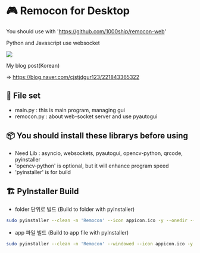 
# 🎮 Remocon for Desktop
 You should use with 'https://github.com/1000ship/remocon-web'

 Python and Javascript use websocket

![](_readme/testing.gif)

My blog post(Korean)

=> https://blog.naver.com/cjstjdgur123/221843365322  

## 📂 File set
- main.py : this is main program, managing gui
- remocon.py : about web-socket server and use pyautogui

## 📦 You should install these librarys before using
- Need Lib : asyncio, websockets, pyautogui, opencv-python, qrcode, pyinstaller
- 'opencv-python' is optional, but it will enhance program speed
- 'pyinstaller' is for build

## 🏗 PyInstaller Build
- folder 단위로 빌드 (Build to folder with pyInstaller)
```bash
sudo pyinstaller --clean -n 'Remocon' --icon appicon.ico -y --onedir --osx-bundle-identifier me.1000ship.remocon --hidden-import=tkinter --hidden-import=pyautogui --hidden-import=websockets --hidden-import=qrcode --hidden-import=asyncio --add-binary='/System/Library/Frameworks/Tk.framework/Tk':'tk' --add-binary='/System/Library/Frameworks/Tcl.framework/Tcl':'tcl' main.py
```



- app 파일 빌드 (Build to app file with pyInstaller)
```bash
sudo pyinstaller --clean -n 'Remocon' --windowed --icon appicon.ico -y --onefile --osx-bundle-identifier me.1000ship.remocon --hidden-import=tkinter --hidden-import=pyautogui --hidden-import=websockets --hidden-import=qrcode --hidden-import=asyncio --add-binary='/System/Library/Frameworks/Tk.framework/Tk':'tk' --add-binary='/System/Library/Frameworks/Tcl.framework/Tcl':'tcl' main.py
```

